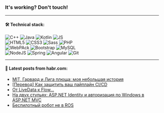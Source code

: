 ### It's working? Don't touch!

---

#### 🛠️ Technical stack:

![C++](https://img.shields.io/badge/C++-informational?logo=c%2B%2B&style=flat&logoColor=white&color=9C033A)
![Java](https://img.shields.io/badge/Java-informational?logo=java&style=flat&logoColor=white&color=007396)
![Kotlin](https://img.shields.io/badge/Kotlin-informational?logo=Kotlin&style=flat&logoColor=white&color=0095D5)
![JS](https://img.shields.io/badge/JS-informational?logo=javaScript&style=flat&logoColor=black&color=F7Df1E) <br>
![HTML5](https://img.shields.io/badge/HTML5-informational?logo=html5&style=flat&logoColor=white&color=E34F26)
![CSS3](https://img.shields.io/badge/CSS3-informational?logo=css3&style=flat&logoColor=white&color=157286)
![Sass](https://img.shields.io/badge/Saas-informational?logo=sass&style=flat&logoColor=white&color=hotpink)
![PHP](https://img.shields.io/badge/PHP-informational?logo=php&style=flat&logoColor=white&color=777BB4) <br>
![WebPAck](https://img.shields.io/badge/WebPack-informational?logo=webPack&style=flat&logoColor=white&color=FF6F00)
![Bootstrap](https://img.shields.io/badge/Bootstrap-informational?logo=Bootstrap&style=flat&logoColor=white&color=7952B3)
![MySQL](https://img.shields.io/badge/MySQL-informational?logo=MySQL&style=flat&logoColor=white&color=00f) <br>
![NodeJS](https://img.shields.io/badge/NodeJS-informational?logo=node.js&style=flat&logoColor=white&color=43853D)
![Spring](https://img.shields.io/badge/Spring-informational?logo=Spring&style=flat&logoColor=white&color=0A9EDC)
![Angular](https://img.shields.io/badge/Vue-informational?logo=vue.js&style=flat&logoColor=white&color=red)
![Git](https://img.shields.io/badge/Git-informational?logo=git&style=flat&logoColor=white&color=darkorange)

___

#### 💬 Latest posts from habr.com:

<!-- BLOG-POST-LIST:START -->
- [MIT, Гарвард и Лига плюща: моя небольшая история](https://habr.com/ru/post/672422/?utm_source=habrahabr&utm_medium=rss&utm_campaign=672422)
- [[Перевод] Как защитить ваш пайплайн CI/CD](https://habr.com/ru/post/672408/?utm_source=habrahabr&utm_medium=rss&utm_campaign=672408)
- [От LiveData к Flow…](https://habr.com/ru/post/672400/?utm_source=habrahabr&utm_medium=rss&utm_campaign=672400)
- [На двух стульях: ASP.NET Identity и авторизация по Windows в ASP.NET MVC](https://habr.com/ru/post/672382/?utm_source=habrahabr&utm_medium=rss&utm_campaign=672382)
- [Беспилотный робот не в ROS](https://habr.com/ru/post/672368/?utm_source=habrahabr&utm_medium=rss&utm_campaign=672368)
<!-- BLOG-POST-LIST:END -->
